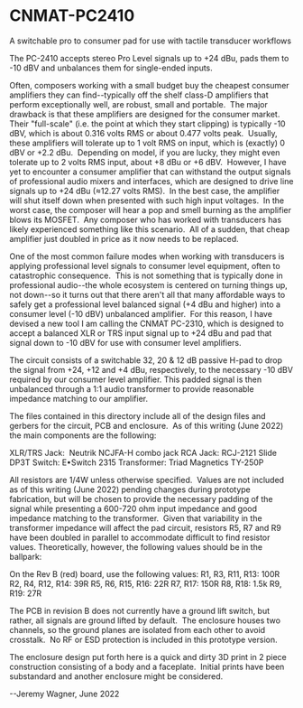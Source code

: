 # CNMAT-PC2410
A switchable pro to consumer pad for use with tactile transducer workflows

The PC-2410 accepts stereo Pro Level signals up to +24 dBu, pads them to -10 dBV and unbalances them for single-ended inputs.  

Often, composers working with a small budget buy the cheapest consumer amplifiers they can find--typically off the shelf class-D amplifiers that perform exceptionally well, are robust, small and portable.  The major drawback is that these amplifiers are designed for the consumer market.  Their "full-scale" (i.e. the point at which they start clipping) is typically -10 dBV, which is about 0.316 volts RMS or about 0.477 volts peak.  Usually, these amplifiers will tolerate up to 1 volt RMS on input, which is (exactly) 0 dBV or +2.2 dBu.  Depending on model, if you are lucky, they might even tolerate up to 2 volts RMS input, about +8 dBu or +6 dBV.  However, I have yet to encounter a consumer amplifier that can withstand the output signals of professional audio mixers and interfaces, which are designed to drive line signals up to +24 dBu (≈12.27 volts RMS).  In the best case, the amplifier will shut itself down when presented with such high input voltages.  In the worst case, the composer will hear a pop and smell burning as the amplifier blows its MOSFET.  Any composer who has worked with transducers has likely experienced something like this scenario.  All of a sudden, that cheap amplifier just doubled in price as it now needs to be replaced.


One of the most common failure modes when working with transducers is applying professional level signals to consumer level equipment, often to catastrophic consequence.  This is not something that is typically done in professional audio--the whole ecosystem is centered on turning things up, not down--so it turns out that there aren't all that many affordable ways to safely get a professional level balanced signal (+4 dBu and higher) into a consumer level (-10 dBV) unbalanced amplifier.  For this reason, I have devised a new tool I am calling the CNMAT PC-2310, which is designed to accept a balanced XLR or TRS input signal up to +24 dBu and pad that signal down to -10 dBV for use with consumer level amplifiers.   


The circuit consists of a switchable 32, 20 & 12 dB passive H-pad to drop the signal from +24, +12 and +4 dBu, respectively, to the necessary -10 dBV required by our consumer level amplifier. This padded signal is then unbalanced through a 1:1 audio transformer to provide reasonable impedance matching to our amplifier.


The files contained in this directory include all of the design files and gerbers for the circuit, PCB and enclosure.  As of this writing (June 2022) the main components are the following:


XLR/TRS Jack:  Neutrik NCJFA-H combo jack
RCA Jack: RCJ-2121
Slide DP3T Switch: E•Switch 2315
Transformer: Triad Magnetics TY-250P


All resistors are 1/4W unless otherwise specified.  Values are not included as of this writing (June 2022) pending changes during prototype fabrication, but will be chosen to provide the necessary padding of the signal while presenting a 600-720 ohm input impedance and good impedance matching to the transformer.  Given that variability in the transformer impedance will affect the pad circuit, resistors R5, R7 and R9 have been doubled in parallel to accommodate difficult to find resistor values. Theoretically, however, the following values should be in the ballpark:

On the Rev B (red) board, use the following values:
R1, R3, R11, R13: 100R
R2, R4, R12, R14: 39R
R5, R6, R15, R16: 22R
R7, R17: 150R
R8, R18: 1.5k
R9, R19: 27R


The PCB in revision B does not currently have a ground lift switch, but rather, all signals are ground lifted by default.  The enclosure houses two channels, so the ground planes are isolated from each other to avoid crosstalk.  No RF or ESD protection is included in this prototype version.


The enclosure design put forth here is a quick and dirty 3D print in 2 piece construction consisting of a body and a faceplate.  Initial prints have been substandard and another enclosure might be considered.


--Jeremy Wagner, June 2022
